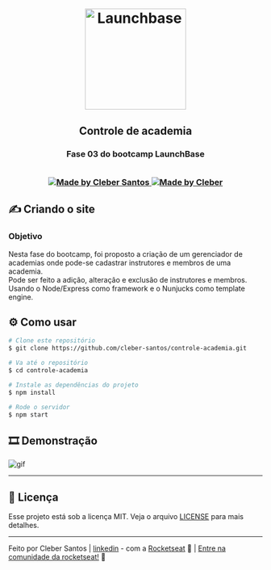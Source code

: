 <h1 align="center">
    <img alt="Launchbase" src="https://storage.googleapis.com/golden-wind/bootcamp-launchbase/logo.png" width="200px" />
</h1>

<h2 align="center">
  Controle de academia
</h2>
<h3 align="center">
  Fase 03 do bootcamp LaunchBase
<br>
<br>  

<p align="center">

  <a href="https://github.com/cleber-santos">
    <img alt="Made by Cleber Santos" src="https://img.shields.io/badge/Made%20by-Cleber Santos-orange?style=flat&logo=github">
  </a>
  <a href="https://www.linkedin.com/in/cleber-rodrigo-santos/">
    <img alt="Made by Cleber" src="https://img.shields.io/badge/LinkedIn-blue?style=flat&logo=linkedin&labelColor=blue">
  </a>

</p>

## ✍ Criando o site

### Objetivo

Nesta fase do bootcamp, foi proposto a criação de um gerenciador de academias onde pode-se cadastrar instrutores e membros de uma academia.  
Pode ser feito a adição, alteração e exclusão de instrutores e membros.  
Usando o Node/Express como framework e o Nunjucks como template engine.  

## :gear: Como usar
```bash
# Clone este repositório
$ git clone https://github.com/cleber-santos/controle-academia.git

# Va até o repositório
$ cd controle-academia

# Instale as dependências do projeto
$ npm install

# Rode o servidor
$ npm start

```

## :film_strip: Demonstração

![gif](https://github.com/cleber-santos/controle-academia/blob/master/public/assets/Gym-Manager.gif)

---

## :memo: Licença

Esse projeto está sob a licença MIT. Veja o arquivo [LICENSE](/LICENSE) para mais detalhes.

---

Feito por Cleber Santos | [linkedin](https://www.linkedin.com/in/cleber-rodrigo-santos/) - com a [Rocketseat](https://rocketseat.com.br) :rocket: | [Entre na comunidade da rocketseat!](https://discordapp.com/invite/gCRAFhc) :purple_heart:
